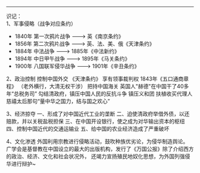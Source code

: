 ***
识记：  
1、军事侵略（战争对应条约）  
* 1840年   第一次鸦片战争     --->        英《南京条约》  
* 1856年   第二次鸦片战争     --->        英、法、美、俄《天津条约》  
* 1884年   中法战争          --->        1885年《中法新约》  
* 1894年   中日甲午战争       --->        1895年《马关条约》  
* 1900年   八国联军侵华战争    --->        1901年《辛丑条约》  

2、政治控制
控制中国外交                                      《天津条约》
享有领事裁判权                                    1843年《五口通商章程》 （老外横行，大清无权干涉）
把持中国海关                                       英国人"赫德"在中国干了40多年“总税务司”
勾结清政府，镇压中国人民的反抗斗争                    镇压义和团
扶植收买代理人                                     慈禧太后那句“量中华之国力，结与国之欢心”

3、经济掠夺
一、形成了对中国近代工业的垄断
二、迫使清政府举借外债，以还赔款，并以关税盐税担保
三、在中国开设银行，使之成为对华输出资本的枢纽
四、控制中国近代的交通运输业
五、给中国的农业经济造成了严重破坏

4、文化渗透
外国利用宗教进行侵略活动，鼓吹种族优劣论，为侵华制造舆论。
广学会是基督教在中国设立的最大的出版机构，发行了《万国公报》除了介绍西方的政治、经济、文化和社会状况外，
还竭力宣扬殖民地奴化思想，为外国列强侵华进行辩护~